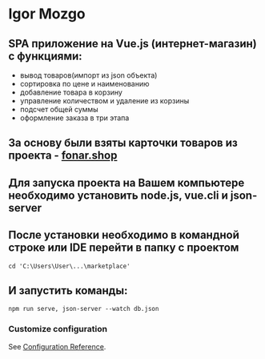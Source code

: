 # Igor Mozgo
## SPA приложение на Vue.js (интернет-магазин) с функциями:
- вывод товаров(импорт из json объекта)
- сортировка по цене и наименованию
- добавление товара в корзину
- управление количеством и удаление из корзины
- подсчет общей суммы
- оформление заказа в три этапа
## За основу были взяты карточки товаров из проекта - [fonar.shop](https://igga96.github.io/Landings/pages/led-lamp1.html)

## Для запуска проекта на Вашем компьютере необходимо установить node.js, vue.cli и json-server

## После установки необходимо в командной строке или IDE перейти в папку с проектом 
```
cd 'C:\Users\User\...\marketplace'
```
## И запустить команды:
```
npm run serve, json-server --watch db.json
```
### Customize configuration
See [Configuration Reference](https://cli.vuejs.org/config/).
